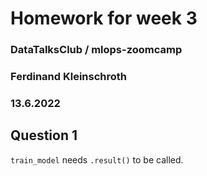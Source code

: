 # Homework for week 3

###  DataTalksClub / mlops-zoomcamp
### Ferdinand Kleinschroth
### 13.6.2022

## Question 1

`train_model` needs `.result()` to be called.


 